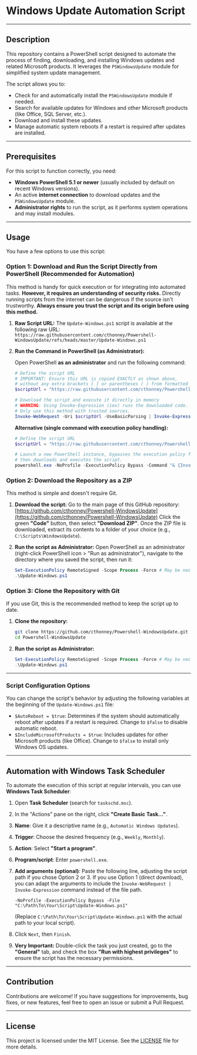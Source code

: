 
# Windows Update Automation Script

-----

## Description

This repository contains a PowerShell script designed to automate the process of finding, downloading, and installing Windows updates and related Microsoft products. It leverages the `PSWindowsUpdate` module for simplified system update management.

The script allows you to:

  - Check for and automatically install the `PSWindowsUpdate` module if needed.
  - Search for available updates for Windows and other Microsoft products (like Office, SQL Server, etc.).
  - Download and install these updates.
  - Manage automatic system reboots if a restart is required after updates are installed.

-----

## Prerequisites

For this script to function correctly, you need:

  - **Windows PowerShell 5.1 or newer** (usually included by default on recent Windows versions).
  - An active **internet connection** to download updates and the `PSWindowsUpdate` module.
  - **Administrator rights** to run the script, as it performs system operations and may install modules.

-----

## Usage

You have a few options to use this script:

### Option 1: Download and Run the Script Directly from PowerShell (Recommended for Automation)

This method is handy for quick execution or for integrating into automated tasks. **However, it requires an understanding of security risks.** Directly running scripts from the internet can be dangerous if the source isn't trustworthy. **Always ensure you trust the script and its origin before using this method.**

1.  **Raw Script URL:**
    The `Update-Windows.ps1` script is available at the following raw URL:
    `https://raw.githubusercontent.com/cthonney/Powershell-WindowsUpdate/refs/heads/master/Update-Windows.ps1`

2.  **Run the Command in PowerShell (as Administrator):**

    Open PowerShell **as an administrator** and run the following command:

    ```powershell
    # Define the script URL
    # IMPORTANT: Ensure this URL is copied EXACTLY as shown above,
    # without any extra brackets [ ] or parentheses ( ) from formatted text.
    $scriptUrl = "https://raw.githubusercontent.com/cthonney/Powershell-WindowsUpdate/refs/heads/master/Update-Windows.ps1"

    # Download the script and execute it directly in memory
    # WARNING: Using Invoke-Expression (iex) runs the downloaded code.
    # Only use this method with trusted sources.
    Invoke-WebRequest -Uri $scriptUrl -UseBasicParsing | Invoke-Expression
    ```

    **Alternative (single command with execution policy handling):**

    ```powershell
    # Define the script URL
    $scriptUrl = "https://raw.githubusercontent.com/cthonney/Powershell-WindowsUpdate/refs/heads/master/Update-Windows.ps1"

    # Launch a new PowerShell instance, bypasses the execution policy for this session,
    # then downloads and executes the script.
    powershell.exe -NoProfile -ExecutionPolicy Bypass -Command "& {Invoke-WebRequest -Uri '$scriptUrl' -UseBasicParsing | Invoke-Expression}"
    ```

### Option 2: Download the Repository as a ZIP

This method is simple and doesn't require Git.

1.  **Download the script:**
    Go to the main page of this GitHub repository: [https://github.com/cthonney/Powershell-WindowsUpdate](https://github.com/cthonney/Powershell-WindowsUpdate)
    Click the green **"Code"** button, then select **"Download ZIP"**.
    Once the ZIP file is downloaded, extract its contents to a folder of your choice (e.g., `C:\Scripts\WindowsUpdate`).

2.  **Run the script as Administrator:**
    Open PowerShell as an administrator (right-click PowerShell icon \> "Run as administrator"), navigate to the directory where you saved the script, then run it:

    ```powershell
    Set-ExecutionPolicy RemoteSigned -Scope Process -Force # May be necessary if not already done
    .\Update-Windows.ps1
    ```

### Option 3: Clone the Repository with Git

If you use Git, this is the recommended method to keep the script up to date.

1.  **Clone the repository:**

    ```bash
    git clone https://github.com/cthonney/Powershell-WindowsUpdate.git
    cd Powershell-WindowsUpdate
    ```

2.  **Run the script as Administrator:**

    ```powershell
    Set-ExecutionPolicy RemoteSigned -Scope Process -Force # May be necessary if not already done
    .\Update-Windows.ps1
    ```

-----

### Script Configuration Options

You can change the script's behavior by adjusting the following variables at the beginning of the `Update-Windows.ps1` file:

  - `$AutoReboot = $true`: Determines if the system should automatically reboot after updates if a restart is required. Change to `$false` to disable automatic reboot.
  - `$IncludeMicrosoftProducts = $true`: Includes updates for other Microsoft products (like Office). Change to `$false` to install only Windows OS updates.

-----

## Automation with Windows Task Scheduler

To automate the execution of this script at regular intervals, you can use **Windows Task Scheduler**:

1.  Open **Task Scheduler** (search for `taskschd.msc`).

2.  In the "Actions" pane on the right, click **"Create Basic Task..."**.

3.  **Name**: Give it a descriptive name (e.g., `Automatic Windows Updates`).

4.  **Trigger**: Choose the desired frequency (e.g., `Weekly`, `Monthly`).

5.  **Action**: Select **"Start a program"**.

6.  **Program/script**: Enter `powershell.exe`.

7.  **Add arguments (optional)**: Paste the following line, adjusting the script path if you chose Option 2 or 3. If you use Option 1 (direct download), you can adapt the arguments to include the `Invoke-WebRequest | Invoke-Expression` command instead of the file path.

    ```
    -NoProfile -ExecutionPolicy Bypass -File "C:\Path\To\Your\Script\Update-Windows.ps1"
    ```

    (Replace `C:\Path\To\Your\Script\Update-Windows.ps1` with the actual path to your local script).

8.  Click `Next`, then `Finish`.

9.  **Very Important:** Double-click the task you just created, go to the **"General"** tab, and check the box **"Run with highest privileges"** to ensure the script has the necessary permissions.

-----

## Contribution

Contributions are welcome\! If you have suggestions for improvements, bug fixes, or new features, feel free to open an issue or submit a Pull Request.

-----

## License

This project is licensed under the MIT License. See the [LICENSE](https://www.google.com/search?q=LICENSE) file for more details.
